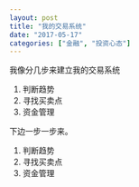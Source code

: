 ```yaml
---
layout: post
title: "我的交易系统"
date: "2017-05-17"
categories: ["金融", "投资心态"]
---
```


我像分几步来建立我的交易系统

1. 判断趋势
2. 寻找买卖点
3. 资金管理

下边一步一步来。

1. 判断趋势
2. 寻找买卖点
3. 资金管理
